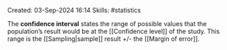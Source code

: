 Created: 03-Sep-2024 16:14
Skills: #statistics 

The **confidence interval** states the range of possible values that the population’s result would be at the [[Confidence level]] of the study. This range is the [[Sampling|sample]] result +/- the [[Margin of error]].
